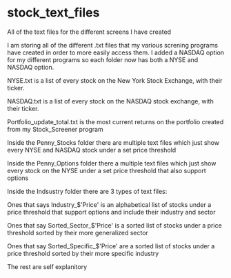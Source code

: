 # stock_text_files
All of the text files for the different screens I have created


I am storing all of the different .txt files that my various screning programs have created in order to more easily access them. I added a NASDAQ option for my different programs so each folder now has both a NYSE and NASDAQ option.


NYSE.txt is a list of every stock on the New York Stock Exchange, with their ticker.

NASDAQ.txt is a list of every stock on the NASDAQ stock exchange, with their ticker.

Portfolio_update_total.txt is the most current returns on the portfolio created from my Stock_Screener program

Inside the Penny_Stocks folder there are multiple text files which just show every NYSE and NASDAQ stock under a set price threshold

Inside the Penny_Options folder there a multiple text files which just show every stock on the NYSE under a set price threshold that also support options

Inside the Indsustry folder there are 3 types of text files:

Ones that says Industry_$'Price' is an alphabetical list of stocks under a price threshold that support options and include their industry and sector
 
Ones that say Sorted_Sector_$'Price' is a sorted list of stocks under a price threshold sorted by their more generalized sector

Ones that say Sorted_Specific_$'Price' are a sorted list of stocks under a price threshold sorted by their more specific industry

The rest are self explanitory
